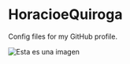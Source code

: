 # HoracioeQuiroga
Config files for my GitHub profile.


![Esta es una imagen](https://myoctocat.com/assets/images/base-octocat.svg)
